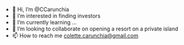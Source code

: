 - 👋 Hi, I’m @CCarunchia
- 👀 I’m interested in finding investors
- 🌱 I’m currently learning ...
- 💞️ I’m looking to collaborate on opening a resort on a private island
- 📫 How to reach me colette.carunchia@gmail.com 

<!---
CCarunchia/CCarunchia is a ✨ special ✨ repository because its `README.md` (this file) appears on your GitHub profile.
You can click the Preview link to take a look at your changes.
--->
